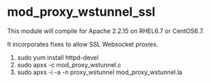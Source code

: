 # mod_proxy_wstunnel_ssl

This module will compile for Apache 2.2.15 on RHEL6.7 or CentOS6.7.

It incorporates fixes to allow SSL Websocket proxies.

1. sudo yum install httpd-devel
2. sudo apxs -c mod_proxy_wstunnel.c
3. sudo apxs -i -a -n proxy_wstunnel mod_proxy_wstunnel.la
